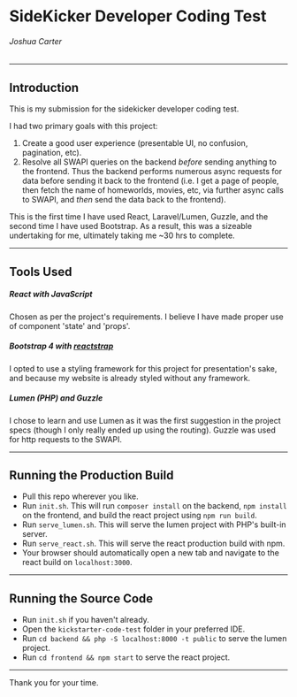 # SideKicker Developer Coding Test
###### Joshua Carter
---

## Introduction
This is my submission for the sidekicker developer coding test.

I had two primary goals with this project:

1) Create a good user experience (presentable UI, no confusion, pagination, etc).
2) Resolve all SWAPI queries on the backend *before* sending anything to the frontend. Thus the backend performs numerous async requests for data before sending it back to the frontend (i.e. I get a page of people, then fetch the name of homeworlds, movies, etc, via further async calls to SWAPI, and *then* send the data back to the frontend).

This is the first time I have used React, Laravel/Lumen, Guzzle, and the second time I have used Bootstrap. As a result, this was a sizeable undertaking for me, ultimately taking me ~30 hrs to complete.

---
## Tools Used

##### React with JavaScript
Chosen as per the project's requirements. I believe I have made proper use of component 'state' and 'props'.

##### Bootstrap 4 with [reactstrap](https://reactstrap.github.io/components/alerts/)
I opted to use a styling framework for this project for presentation's sake, and because my website is already styled without any framework.

##### Lumen (PHP) and Guzzle
I chose to learn and use Lumen as it was the first suggestion in the project specs (though I only really ended up using the routing). Guzzle was used for http requests to the SWAPI.

---
## Running the Production Build
- Pull this repo wherever you like.
- Run `init.sh`. This will run `composer install` on the backend, `npm install` on the frontend, and build the react project using `npm run build`.
- Run `serve_lumen.sh`. This will serve the lumen project with PHP's built-in server.
- Run `serve_react.sh`. This will serve the react production build with npm.
- Your browser should automatically open a new tab and navigate to the react build on `localhost:3000`.

---
## Running the Source Code
- Run `init.sh` if you haven't already.
- Open the `kickstarter-code-test` folder in your preferred IDE.
- Run `cd backend && php -S localhost:8000 -t public` to serve the lumen project.
- Run `cd frontend && npm start` to serve the react project.

---
Thank you for your time.
